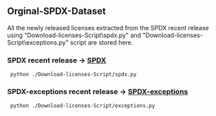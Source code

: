## Orginal-SPDX-Dataset

All the newly released licenses extracted from the SPDX recent release using "Download-licenses-Script\spdx.py" and "Download-licenses-Script\exceptions.py" script are stored here.

### SPDX recent release -> [SPDX](https://spdx.org/licenses/licenses.json)
```
 python ./Download-licenses-Script/spdx.py
```
### SPDX-exceptions recent release -> [SPDX-exceptions](https://spdx.org/licenses/exceptions.json)
```
 python ./Download-licenses-Script/exceptions.py
```
